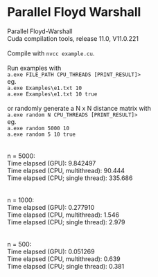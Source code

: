 # Parallel Floyd Warshall

Parallel Floyd-Warshall<br/>
Cuda compilation tools, release 11.0, V11.0.221<br/>
<br/>
Compile with `nvcc example.cu`.
<br/><br/>
Run examples with <br>
`a.exe FILE_PATH CPU_THREADS [PRINT_RESULT]>` <br/>
eg. <br>
`a.exe Examples\e1.txt 10`  <br>
`a.exe Examples\e1.txt 10 true`
<br/><br/>
or randomly generate a N x N distance matrix with <br>
`a.exe random N CPU_THREADS [PRINT_RESULT]>` <br/>
eg. <br>
`a.exe random 5000 10` <br>
`a.exe random 5 10 true` <br>
<br/><br/>
n = 5000: <br/>
Time elapsed (GPU): 9.842497 <br/>
Time elapsed (CPU, multithread): 90.444 <br/>
Time elapsed (CPU; single thread): 335.686 <br/>
<br/><br/>
n = 1000: <br/>
Time elapsed (GPU): 0.277910 <br/>
Time elapsed (CPU, multithread): 1.546 <br/>
Time elapsed (CPU; single thread): 2.979 <br/>
<br/><br/>
n = 500: <br/>
Time elapsed (GPU): 0.051269 <br/>
Time elapsed (CPU, multithread): 0.639 <br/>
Time elapsed (CPU; single thread): 0.381 <br/>
